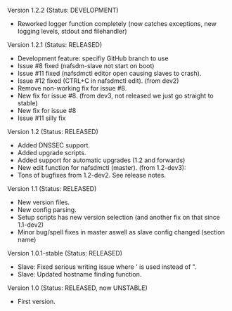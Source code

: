 Version 1.2.2 (Status: DEVELOPMENT)
* Reworked logger function completely (now catches exceptions, new logging levels, stdout and filehandler)

Version 1.2.1 (Status: RELEASED)
* Development feature: specifiy GitHub branch to use
* Issue #8 fixed (nafsdm-slave not start on boot)
* Issue #11 fixed (nafsdmctl editor open causing slaves to crash).
* Issue #12 fixed (CTRL+C in nafsdmctl edit).
(from dev2)
* Remove non-working fix for issue #8.
* New fix for issue #8.
(from dev3, not released we just go straight to stable)
* New fix for issue #8
* Issue #11 silly fix

Version 1.2 (Status: RELEASED)
* Added DNSSEC support.
* Added upgrade scripts.
* Added support for automatic upgrades (1.2 and forwards)
* New edit function for nafsdmctl (master).
(from 1.2-dev3):
* Tons of bugfixes from 1.2-dev2. See release notes.

Version 1.1 (Status: RELEASED)
* New version files.
* New config parsing.
* Setup scripts has new version selection (and another fix on that since 1.1-dev2)
* Minor bug/spell fixes in master aswell as slave config changed (section name)

Version 1.0.1-stable (Status: RELEASED)
* Slave: Fixed serious writing issue where ' is used instead of ".
* Slave: Updated hostname finding function.

Version 1.0 (Status: RELEASED, now UNSTABLE)
* First version.

